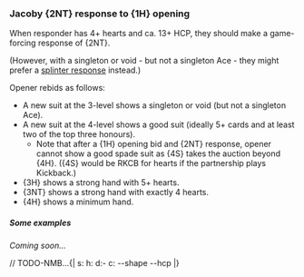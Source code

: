 ### <a name="Jacoby_2NT_response_to_1H_opening"> Jacoby {2NT} response to {1H} opening

When responder has 4+ hearts and ca. 13+ HCP, they should make a game-forcing response of {2NT}.

(However, with a singleton or void - but not a singleton Ace - they might prefer a [splinter response](#Splinter_responses_to_1H_opening) instead.)

Opener rebids as follows:

- A new suit at the 3-level shows a singleton or void (but not a singleton Ace).
- A new suit at the 4-level shows a good suit (ideally 5+ cards and at least two of the top three honours).
    - Note that after a {1H} opening bid and {2NT} response, opener cannot show a good spade suit as {4S} takes the auction beyond {4H}. ({4S} would be RKCB for hearts if the partnership plays Kickback.)
- {3H} shows a strong hand with 5+ hearts.
- {3NT} shows a strong hand with exactly 4 hearts.
- {4H} shows a minimum hand.

##### Some examples

_Coming soon..._

// TODO-NMB...{| s: h: d:- c: --shape --hcp |}
